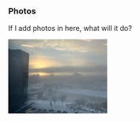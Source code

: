 ### Photos

If I add photos in here, what will it do? 

[![2024-01-08. Cold, foggy morning. View to the south over the South Saskatchewan River from the 8th floor of the Nutrien Building, Saskatoon, SK.](photos/thumbnails/2024-01-08_200x150.jpg)](photos/thumbnails/2024-01-08.jpg)
